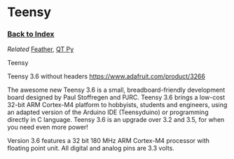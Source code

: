 
# Teensy

### [Back to Index](index.md)

*Related* [Feather](feather.md), [QT Py](qt_py.md)

Teensy

Teensy 3.6 without headers
https://www.adafruit.com/product/3266

The awesome new Teensy 3.6 is a small, breadboard-friendly development board designed by Paul Stoffregen and PJRC. Teensy 3.6 brings a low-cost 32-bit ARM Cortex-M4 platform to hobbyists, students and engineers, using an adapted version of the Arduino IDE (Teensyduino) or programming directly in C language. Teensy 3.6 is an upgrade over 3.2 and 3.5, for when you need even more power!

Version 3.6 features a 32 bit 180 MHz ARM Cortex-M4 processor with floating point unit. All digital and analog pins are 3.3 volts. 